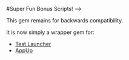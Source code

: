#Super Fun Bonus Scripts!  -->

This gem remains for backwards compatibility.

It is now simply a wrapper gem for:

- [Test Launcher](https://github.com/petekinnecom/test_launcher)
- [AppUp](https://github.com/petekinnecom/sfb_scripts)
